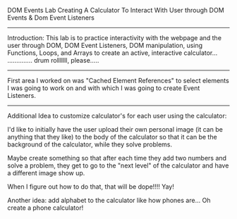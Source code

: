 DOM Events Lab
Creating A Calculator To Interact With User through DOM Events & Dom Event Listeners
____________________________________________________________________________________

Introduction:
This lab is to practice interactivity with the webpage and the user through DOM, DOM Event Listeners, DOM manipulation, using Functions, Loops, and Arrays to create an active, interactive calculator... .............. drum rolllllll, please.....

____________________________________________________________________________________

First area I worked on was "Cached Element References" to select elements 
I was going to work on and with which I was going to create Event Listeners.

____________________________________________________________________________________

Additional Idea to customize calculator's for each user using the calculator:

I'd like to initially have the user upload their own personal image (it can be anything that they like) to the body of the calculator so that it can be the background of the calculator, while they solve problems.

Maybe create something so that after each time they add two numbers and solve a problem, they get to go to the "next level" of the calculator and have a different image show up.

When I figure out how to do that, that will be dope!!!! Yay! 


Another idea: add alphabet to the calculator like how phones are... Oh create a phone calculator!